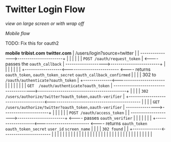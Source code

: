 # Twitter Login Flow

_view on large screen or with wrap off_

_Mobile flow_

TODO: Fix this for oauth2

**mobile**                          **tribist.com**                             **twitter.com**
    |     /users/login?source=twitter     |                                           |
    --------------->----------------------+                                           |
    |                                     |                                           |
    |                                     |     `POST /oauth/request_token`           |                <---- passes the `oauth_callback`
    |                                     ------------------->------------------------+
    |                                     |                                           |
    |                                     |                                           |
    |                                     +------------------<-------------------------                <---- returns `oauth_token`, `oauth_token_secret` `oauth_callback_confirmed`
    |                                     |                                           |
    | 302 to `/oauth/authenticate?oauth_token`                                        |
    +--------------<-----------------------                                           |
    |                                     |                                           |
    |                                     |                                           |
    |                `GET  /oauth/authenticate?oauth_token`                           |
    -------------------------------------->-------------------------------------------+
    |                                     |                                           |
    |                `302 /users/authorize/twitter?oauth_token,oauth-verifier`        |
    +-------------------------------------<--------------------------------------------
    |                                     |                                           |
    |   `GET /users/authorize/twitter?oauth_token,oauth-verifier`                     |
    --------------->----------------------+                                           |
    |                                     |                                           |
    |                                     |    `POST /oauth/access_token`             |
    |                                     -------------------->-----------------------+                <---- passes `oauth_verifier`
    |                                     |                                           |
    |                                     |                                           |
    |                                     +-------------------<------------------------                <---- returns `oauth_token` `oauth_token_secret` `user_id` `screen_name`
    |                                     |                                           |
    |    `302 found`                      |                                           |
    +--------------<-----------------------                                           |
    |                                     |                                           |
    |                                     |                                           |
    |                                     |                                           |
    |                                     |                                           |
    |                                     |                                           |
    |                                     |                                           |
    |                                     |                                           |
    |                                     |                                           |
    |                                     |                                           |
    |                                     |                                           |
    |                                     |                                           |
    |                                     |                                           |
